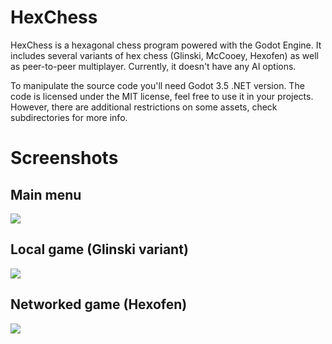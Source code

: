 # HexChess
HexChess is a hexagonal chess program powered with the Godot Engine. It includes several variants of hex chess (Glinski, McCooey, Hexofen) as well as peer-to-peer multiplayer. Currently, it doesn't have any AI options.

To manipulate the source code you'll need Godot 3.5 .NET version. The code is licensed under the MIT license, feel free to use it in your projects. However, there are additional restrictions on some assets, check subdirectories for more info.

# Screenshots
## Main menu
  <img src="https://user-images.githubusercontent.com/111509227/195812418-600ef198-d417-40e6-8c7b-066831027378.png">

## Local game (Glinski variant)
 <img src="https://user-images.githubusercontent.com/111509227/195812454-9062981c-6e5f-4fe4-9d18-709c964eac0c.png">

## Networked game (Hexofen)
 <img src="https://user-images.githubusercontent.com/111509227/195812474-63fb97ba-a39a-4719-9265-22626552d2af.png" >
